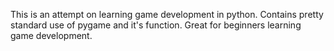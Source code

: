 This is an attempt on learning game development in python.
Contains pretty standard use of pygame and it's function.
Great for beginners learning game development.
